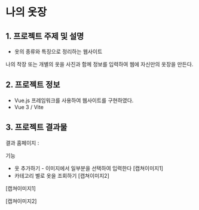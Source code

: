 # 나의 옷장

## 1. 프로젝트 주제 및 설명

- 옷의 종류와 특징으로 정리하는 웹사이트

나의 착장 또는 개별의 옷을 사진과 함께 정보를 입력하여 웹에 자신만의 옷장을 만든다.

## 2. 프로젝트 정보

- Vue.js 프레임워크를 사용하여 웹사이트를 구현하였다.
- Vue 3 / Vite

## 3. 프로젝트 결과물

결과 홈페이지 : 

기능

- 옷 추가하기 - 이미지에서 일부분을 선택하여 입력한다 [캡쳐이미지1]
- 카테고리 별로 옷을 조회하기 [캡쳐이미지2]


[캡쳐이미지1]



[캡쳐이미지2]